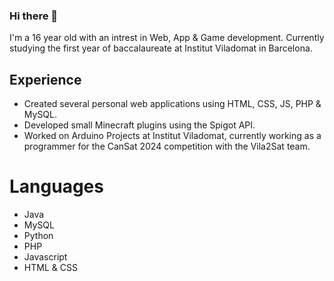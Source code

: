 ### Hi there 👋
I'm a 16 year old with an intrest in Web, App & Game development. 
Currently studying the first year of baccalaureate at Institut Viladomat in Barcelona.

## Experience

- Created several personal web applications using HTML, CSS, JS, PHP & MySQL.
- Developed small Minecraft plugins using the Spigot API.
- Worked on Arduino Projects at Institut Viladomat, currently working as a programmer for the CanSat 2024 competition with the Vila2Sat team.

# Languages
- Java
- MySQL
- Python
- PHP
- Javascript
- HTML & CSS
<!--
**abyssxd/abyssxd** is a ✨ _special_ ✨ repository because its `README.md` (this file) appears on your GitHub profile.

Here are some ideas to get you started:

- 🔭 I’m currently working on ...
- 🌱 I’m currently learning ...
- 👯 I’m looking to collaborate on ...
- 🤔 I’m looking for help with ...
- 💬 Ask me about ...
- 📫 How to reach me: ...
- 😄 Pronouns: ...
- ⚡ Fun fact: ...
-->
